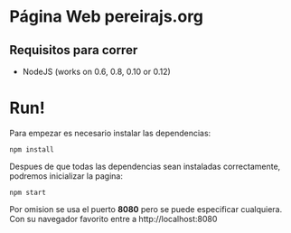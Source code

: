 # Página Web pereirajs.org

## Requisitos para correr
 * NodeJS (works on 0.6, 0.8, 0.10 or 0.12)

# Run!

Para empezar es necesario instalar las dependencias:

```
npm install
```

Despues de que todas las dependencias sean instaladas correctamente, podremos inicializar la pagina:

```
npm start
```

Por omision se usa el puerto **8080** pero se puede especificar cualquiera.
Con su navegador favorito entre a http://localhost:8080


